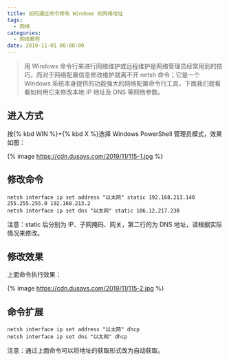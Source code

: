 ```yaml
---
title: 如何通过命令修改 Windows 的网络地址
tags:
  - 网络
categories:
  - 网络教程
date: 2019-11-01 00:00:00
---
```


> 用 Windows 命令行来进行网络维护或远程维护是网络管理员经常用到的技巧，而对于网络配置信息修改维护就离不开 netsh 命令；它是一个 Windows 系统本身提供的功能强大的网络配置命令行工具，下面我们就看看如何用它来修改本地 IP 地址及 DNS 等网络参数。

<!-- more -->

## 进入方式

按{% kbd WIN %}+{% kbd X %}选择 Windows PowerShell 管理员模式，效果如图：

{% image https://cdn.dusays.com/2019/11/115-1.jpg %}

## 修改命令

```
netsh interface ip set address "以太网" static 192.168.213.140 255.255.255.0 192.168.213.2
netsh interface ip set dns "以太网" static 106.12.217.238
```

注意：static 后分别为 IP、子网掩码、网关，第二行的为 DNS 地址，请根据实际情况来修改。

## 修改效果

上面命令执行效果：

{% image https://cdn.dusays.com/2019/11/115-2.jpg %}

## 命令扩展

```
netsh interface ip set address "以太网" dhcp
netsh interface ip set dns "以太网" dhcp
```

注意：通过上面命令可以将地址的获取形式改为自动获取。

